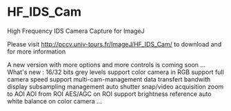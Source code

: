 # HF_IDS_Cam
High Frequency IDS Camera Capture for ImageJ

Please visit http://pccv.univ-tours.fr/ImageJ/HF_IDS_Cam/ to download and for more information

A new version with more options and more controls is coming soon ... 
What's new :
  16/32 bits grey levels support
  color camera in RGB support
  full camera speed support
  multi-cam-management
  data transfert bandwith display
  subsampling management
  auto shutter
  snap/video acquisition
  zoom to AOI
  AOI from ROI
  AES/AGC on ROI support
  brightness reference
  auto white balance on color camera
  ...
